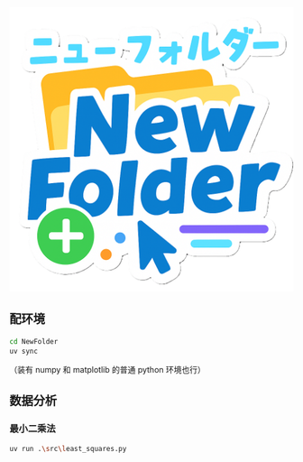 ![NewFolder](./logo.png)

## 配环境

```bash
cd NewFolder
uv sync
```

（装有 numpy 和 matplotlib 的普通 python 环境也行）

## 数据分析

### 最小二乘法

```bash
uv run .\src\least_squares.py
```